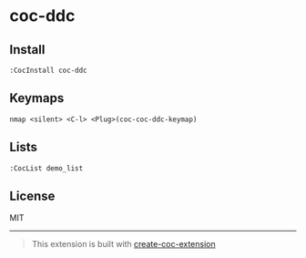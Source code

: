 # coc-ddc



## Install

`:CocInstall coc-ddc`

## Keymaps

`nmap <silent> <C-l> <Plug>(coc-coc-ddc-keymap)`

## Lists

`:CocList demo_list`

## License

MIT

---

> This extension is built with [create-coc-extension](https://github.com/fannheyward/create-coc-extension)
